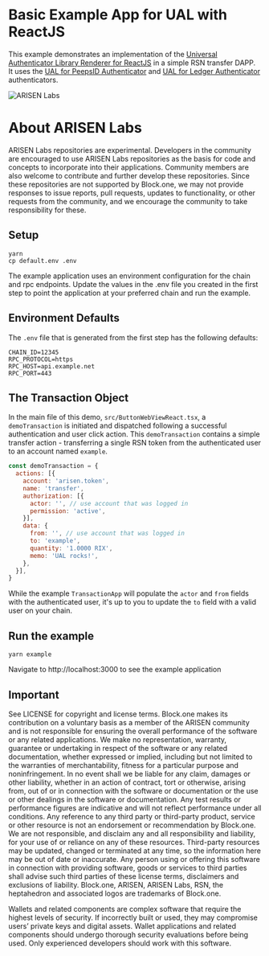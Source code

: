 # Basic Example App for UAL with ReactJS

This example demonstrates an implementation of the [Universal Authenticator Library Renderer for ReactJS](https://github.com/ARISEN/arisen-ual-reactjs-renderer) in a simple RSN transfer DAPP.  It uses the [UAL for PeepsID Authenticator](https://github.com/ARISEN/arisen-ual-peepsid) and [UAL for Ledger Authenticator](https://github.com/ARISEN/ual-ledger) authenticators.

![ARISEN Labs](https://img.shields.io/badge/ARISEN-Labs-5cb3ff.svg)

# About ARISEN Labs

ARISEN Labs repositories are experimental.  Developers in the community are encouraged to use ARISEN Labs repositories as the basis for code and concepts to incorporate into their applications. Community members are also welcome to contribute and further develop these repositories. Since these repositories are not supported by Block.one, we may not provide responses to issue reports, pull requests, updates to functionality, or other requests from the community, and we encourage the community to take responsibility for these.

## Setup
```
yarn
cp default.env .env
```

The example application uses an environment configuration for the chain and rpc endpoints.  Update the values in the .env file you created in the first step to point the application at your preferred chain and run the example.

## Environment Defaults
The ``.env`` file that is generated from the first step has the following defaults:
```
CHAIN_ID=12345
RPC_PROTOCOL=https
RPC_HOST=api.example.net
RPC_PORT=443
```

## The Transaction Object
In the main file of this demo, ``src/ButtonWebViewReact.tsx``, a ``demoTransaction`` is initiated and dispatched following a successful authentication and user click action.  This ``demoTransaction`` contains a simple transfer action - transferring a single RSN token from the authenticated user to an account named ``example``.
```javascript
const demoTransaction = {
  actions: [{
    account: 'arisen.token',
    name: 'transfer',
    authorization: [{
      actor: '', // use account that was logged in
      permission: 'active',
    }],
    data: {
      from: '', // use account that was logged in
      to: 'example',
      quantity: '1.0000 RIX',
      memo: 'UAL rocks!',
    },
  }],
}
```
While the example ``TransactionApp`` will populate the ``actor`` and ``from`` fields with the authenticated user, it's up to you to update the ``to`` field with a valid user on your chain.

## Run the example
```
yarn example
```

Navigate to http://localhost:3000 to see the example application

## Important

See LICENSE for copyright and license terms.  Block.one makes its contribution on a voluntary basis as a member of the ARISEN community and is not responsible for ensuring the overall performance of the software or any related applications.  We make no representation, warranty, guarantee or undertaking in respect of the software or any related documentation, whether expressed or implied, including but not limited to the warranties of merchantability, fitness for a particular purpose and noninfringement. In no event shall we be liable for any claim, damages or other liability, whether in an action of contract, tort or otherwise, arising from, out of or in connection with the software or documentation or the use or other dealings in the software or documentation. Any test results or performance figures are indicative and will not reflect performance under all conditions.  Any reference to any third party or third-party product, service or other resource is not an endorsement or recommendation by Block.one.  We are not responsible, and disclaim any and all responsibility and liability, for your use of or reliance on any of these resources. Third-party resources may be updated, changed or terminated at any time, so the information here may be out of date or inaccurate.  Any person using or offering this software in connection with providing software, goods or services to third parties shall advise such third parties of these license terms, disclaimers and exclusions of liability.  Block.one, ARISEN, ARISEN Labs, RSN, the heptahedron and associated logos are trademarks of Block.one.

Wallets and related components are complex software that require the highest levels of security.  If incorrectly built or used, they may compromise users’ private keys and digital assets. Wallet applications and related components should undergo thorough security evaluations before being used.  Only experienced developers should work with this software.
